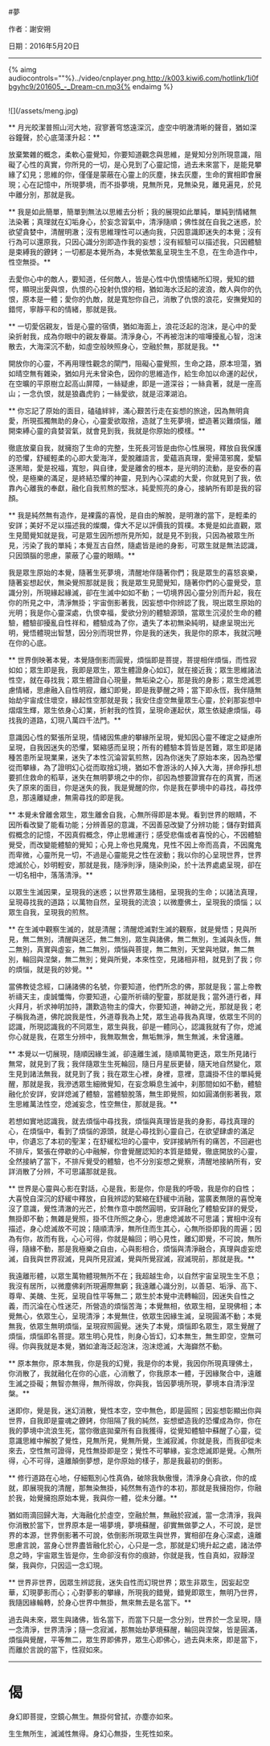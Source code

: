 #夢


作者：謝安朔

日期：2016年5月20日

---

{% aimg audiocontrols=""%}../video/cnplayer.png,http://k003.kiwi6.com/hotlink/1i0fbgyhc9/201605_-_Dream-cn.mp3{% endaimg %}

<br />
![](/assets/meng.jpg)


** 月光皎潔普照山河大地，寂寥蒼穹悠遠深沉，虛空中明澈清晰的聲音，猶如深谷鐘聲，於心底蕩漾升起：**


放棄繁雜的概念，柔軟心靈覺知，你要知道觀念與思維，是覺知分別所現意識，阻礙了心性的真實，你所見的一切，是心見到了心靈記憶，過去未來當下，是能見攀緣了幻見；思維的你，僅僅是蒙蔽在心靈上的灰塵，抹去灰塵，生命的實相即會展現；心在記憶中，所現夢境，而不掛夢境，見無所見，見無染見，離見遍見，於見中離分別，那就是我。


** 我是如此簡單，簡單到無法以思維去分析；我的展現如此單純，單純到情緒無法染著；真理就在幻垢身心，於妄念習氣中，清淨隨順；佛性就在自我之迷惑，於欲望貪婪中，清醒明澈；沒有思維理性可以通向我，只因意識即迷失的本覺；沒有行為可以還原我，只因心識分別即造作我的妄想；沒有經驗可以描述我，只因體驗是束縛我的鐐銬；一切都是本覺所為，本覺依繁亂呈現生生不息，在生命造作中，性空無掛。**


去愛你心中的敵人，要知道，任何敵人，皆是心性中仇恨情緒所幻現，覺知的錯愕，顯現出愛與恨，仇恨的心投射仇恨的相，猶如海水泛起的波浪，敵人與你的仇恨，原本是一體；愛你的仇敵，就是寬恕你自己，消散了仇恨的浪花，安撫覺知的錯愕，寧靜平和的情緒，那就是我。


** 一切愛侶親友，皆是心靈的宿債，猶如海面上，浪花泛起的泡沫，是心中的愛染折射我，成為你眼中的親友眷屬。清淨身心，不再被泡沫的喧嘩擾亂心智，泡沫散去，大海深沉不動，如虛空般映照身心，空融於無，那就是我。**


開放你的心靈，不再用理性觀念的閘門，阻礙心靈覺照，生命之路，原本坦蕩，猶如晴空無有雜染，猶如月光未曾染色，因你的思維造作，給生命加以命運的起伏，在空曠的平原樹立起高山屏障，一絲疑慮，即是一道深谷；一絲貪著，就是一座高山；一念仇恨，就是狼蟲虎豹；一絲愛欲，就是沼澤湖泊。


** 你忘記了原始的面目，磕磕絆絆，滿心艱苦行走在妄想的旅途，因為無明貪愛，所現孤獨無助的身心，心靈愛欲取捨，造就了生死夢境，塑造著災難煩惱，離開束縛心靈的貪婪習氣，就會見到我，我就是你原始的模樣。**


徹底放棄自我，就擁抱了生命的完整，生死長河皆是由你心性展現，釋放自我保護的恐懼，舒緩輕柔的心即大愛海洋，愛脫離語言，愛蘊涵真理，愛掃蕩邪魔，愛驅逐黑暗，愛是祝福，寬恕，與自律，愛是離舍的根本，是光明的流動，是安泰的喜悅，是極樂的滿足，是終結恐懼的神靈，見到內心深處的大愛，你就見到了我，依靠內心離我的奉獻，融化自我煎熬的堅冰，純愛照亮的身心，接納所有即是我的容顏。


** 我是純然無有造作，是裸露的喜悅，是自由的解脫，是明澈的當下，是輕柔的安詳；美好不足以描述我的燦爛，偉大不足以評價我的質樸。本覺是如此直觀，眾生見聞覺知就是我，可是眾生因所想所見所知，就是見不到我，只因為被眾生所見，污染了我的單純；本覺亙古自然，隨處皆是祂的身影，可眾生就是無法認識，只因頭腦的思慮，蒙蔽了心靈的眼睛。**


我是眾生原始的本覺，隨著生死夢境，清醒地伴隨著你們；我是眾生的喜怒哀樂，隨著妄想起伏，無染覺照那就是我；我是眾生見聞覺知，隨著你們的心靈覺受，意識分別，所現緣起緣滅，卻在生滅中如如不動；一切境界因心靈分別而升起，我在你的所見之中，清淨無掛；宇宙倒影著我，因妄想中你辨認了我，現出眾生原始的光明；我是你心靈深處，仇恨幸福，愛欲分別的體驗源頭，當眾生沉浸於生命的體驗，體驗卻擾亂自性祥和，體驗成為了你，遺失了本初無染純明，疑慮呈現出光明，覺悟體現出智慧，因分別而現世界，你是我的迷失，我是你的原本，我就沉睡在你的心底。


** 世界倒映著本覺，本覺隨倒影而圓覺，煩惱即是菩提，菩提相伴煩惱，而性寂如如；眾生即是我，我即是眾生，眾生體證身心如幻，就在接近我；眾生思維諸法性空，就在尋找我；眾生體證自心現量，無垢染之心，那是我的身影；眾生熄滅思慮情緒，思慮融入自性明寂，離幻即覺，即是我夢醒之時；當下即永恆，我伴隨無始劫宇宙成住壞空，緣起性空那就是我；我安住虛空無量眾生心靈，於刹那妄想中熠熠生輝，眾生依身心幻業，折射我的性質，呈現命運起伏，眾生依疑慮煩惱，尋找我的道路，幻現八萬四千法門。**


意識因心性的緊張所呈現，情緒因焦慮的攀緣所呈現，覺知因心靈不確定之疑慮所呈現，自我因迷失的恐懼，緊縮感而呈現；所有的體驗本質皆是苦難，眾生即是諸種苦患所呈現業果，迷失了本性沉淪習氣煎熬，因為你迷失了原始本來，因為恐懼從而攀緣，為了證明幻心從而取捨幻境，猶如不會游泳的人掉入大海，拼命掙扎想要抓住救命的稻草，迷失在無明夢境之中的你，卻因為想要證實存在的真實，而迷失了原來的面目，你是迷失的我，我是覺醒的你，你是我在夢境中的尋找，尋找停息，那遠離疑慮，無需尋找的即是我。


** 本覺未曾離舍眾生，眾生離舍自我，心無所得即是本覺。看到世界的眼睛，不因所看改變了能看功能；分辨善惡的意識，不因善惡改變了分辨功能；儲存對錯真假概念的記憶，不因真假概念，停止思維運行；感受悲傷或者喜悅的心，不因體驗覺受，而改變能體驗的覺知；心見上帝也見魔鬼，見性不因上帝而高貴，不因魔鬼而卑微，心靈所見一切，不過是心靈能見之性在波動；我以你的心呈現世界，世界熄滅於心，妙明輕安，那就是我，隨淨則淨，隨染則染，於十法界處處呈現，卻在一切名相中，落落清淨。**


以眾生生滅因果，呈現我的迷惑；以世界眾生諸相，呈現我的生命；以諸法真理，呈現尋找我的道路；以萬物自然，呈現我的流浪；以微塵佛土，呈現我的煩惱；以眾生自我，呈現我的煎熬。


** 在生滅中觀察生滅的，就是清醒；清醒熄滅對生滅的觀察，就是覺悟；見與所見，無二無別，清醒與迷茫，無二無別，眾生與諸佛，無二無別，生滅與永恆，無二無別，真實與虛妄，無二無別，煩惱與菩提，無二無別，天堂與地獄，無二無別，輪回與涅槃，無二無別；覺與所覺，本來性空，見諸相非相，就見到了我；你的煩惱，就是我的妙覺。**


當佛教徒念經，口誦諸佛的名號，你要知道，他們所念的佛，那就是我；當上帝教祈禱天主，虔誠懺悔，你要知道，心靈所祈禱的聖靈，那就是我；當外道行者，拜火拜月，祈求神明加持，讚歎造物主的偉大，你要知道，神跡之光，那就是我；老子稱我為道，佛陀說我是性，外道尊我為上梵，眾生追尋我為真理，依眾生不同的認識，所現認識我的不同眾生，眾生與我，卻是一體同心，認識我就有了你，熄滅你心就是我，在眾生分辨中，我無取無舍，無垢無淨，無生無滅，未曾遠離。


** 本覺以一切展現，隨順因緣生滅，卻遠離生滅，隨順萬物更迭，眾生所見諸行無常，就見到了我；我伴隨眾生生死輪回，隨日月星辰更替，隨天地自然變化，眾生見到諸法無我，就見到了我；我在眾生心裡，身裡，意裡，意識掛不住的單純覺醒，那就是我，我滲透眾生細微覺知，在妄念瞬息生滅中，刹那間如如不動，體驗融化於安詳，安詳熄滅了體驗，當體驗脫落，無生即覺照，如如圓滿倒影著我，眾生思維萬法性空，熄滅妄念，性空無住，那就是我。**


若想如實地認識我，就去煩惱中尋找我，煩惱與真理皆是我的身影，尋找真理的心，在煩惱中，看到了煩惱的源頭，就是心尋找到心靈自己，在欲望肆虐的滿足中，你遺忘了本初的聖潔；在舒緩松坦的心靈中，安詳接納所有的痛苦，不回避也不排斥，緊張在停歇的心中融解，你會覺醒認知的本質是錯覺，徹底開放的心靈，全然接納了當下，不排斥覺受的體驗，也不分別妄想之覺察，清醒地接納所有，安詳消散了分辨，不可思議那就是我。


** 世界是心靈與心影在對話，心是我，影是你，你是我的呼吸，我是你的自性；大喜悅自深沉的舒緩中釋放，自我辨認的緊縮在舒緩中消融，當廣袤無限的喜悅淹沒了意識，覺性清澈的光芒，於無作意中朗然圓明，安詳融化了體驗安詳的覺受，無掛即不動；無雜是覺照，掛不住所照之身心，思慮熄滅故不可思議；實相中沒有描述，身心熄滅故不可說；隨順清淨，無所住而生其心，心無所掛即我的周遍；因為有你，故而有我，心心可得，你就是輪回；明心見性，離幻即覺，不可說，無所得，隨緣不動，那是我極樂之自由，心與影相合，煩惱與清淨融合，真理與虛妄熄滅，自我與世界寂滅，見與所見寂滅，覺與所覺寂滅，寂滅現前，那就是我。**


我遠離形體，以眾生萬物體現無所不在；我超越生命，以自然宇宙呈現生生不息；我沒有居所，以微塵佛刹所現遍際無窮；我遠離心識分別，以善惡、垢淨、高下、尊卑、美醜、生死，呈現自性平等無二；眾生於本覺中流轉輪回，因迷失自性之義，而沉淪在心性迷茫，所營造的煩惱苦海；本覺無相，依眾生相，呈現佛相；本覺無心，依眾生心，呈現清淨；本覺無住，依眾生因緣生滅，呈現圓滿不動；本覺無我，依眾生無明煩惱，呈現寂照圓覺。迷失了本覺，煩惱即名眾生，眾生覺醒了煩惱，煩惱即名菩提。眾生明心見性，則身心皆幻，幻本無生，無生即空，空無可得。你與我就是本覺，猶如滄海泛起泡沫，泡沫熄滅，大海巋然不動。


** 原本無你，原本無我，你是我的幻覺，我是你的本覺，我因你所現真理佛土，你消散了，我就融化在你的心底，心消散了，你我原本一體，于因緣聚合中，遠離生滅之掛礙；無智亦無得，無所得故，你與我，皆因夢境所現，夢境本自清淨涅槃。**


迷即你，覺是我，迷幻消散，覺性本空，空中無色，即是圓照；因妄想彰顯出你與世界，自我即是靈魂之鐐銬，你阻隔了我的純然，妄想塑造我的恐懼成為你，你在我的夢境中流浪生死，當你徹底拋棄所有自我獲得，從覺知體驗中蘇醒了心靈，從意識思維中解脫了覺性，見無所見，覺無所覺，生滅寂滅，你就是我，而我卻從未來去，空性無可證得，見性無掛即是空；覺性不可攀緣，妄念熄滅即是覺。心無所得，心不可得，遠離顛倒夢想，是你原始的樣子，那是我最初的倒影。


** 修行道路在心地，仔細甄別心性真偽，破除我執傲慢，清淨身心貪欲，你的成就，即展現我的清醒，那無染無掛，純然無有造作的本初，那就是我擁抱你，你融於我，始覺擁抱原始本覺，我與你一體，從未分離。**


猶如雨滴回歸大海，大海融化於虛空，空融於無，無融於寂滅，當一念清淨，我與你消散於當下，世界原本是一場夢境，夢境蘇醒，卻實無做夢之人，不可說，是世界的本源，世界倒影著不可說，依倒影所現眾生與世界，實相卻在身心深處，遠離思慮言說，當身心世界盡皆融化於心，心只是一念，那就是幻境升起之處，諸法停息之時，宇宙眾生皆是你，生命卻沒有你的痕跡，你就是我，性自真如，寂靜涅槃，我與你，只因這一念幻現。


** 世界非世界，因眾生辨認我，迷失自性而幻現世界；眾生非眾生，因妄起空華，幻現夢影而心；心對夢影的攀緣，所現我的錯覺，錯覺即眾生，無明乃世界，我隨因緣輪轉，於身心世界中無掛，無來無去是名當下。**


過去與未來，眾生與諸佛，皆名當下，而當下只是一念分別，世界於一念呈現，隨一念清淨，世界清淨；隨一念寂滅，那無始劫夢境蘇醒，輪回與涅槃，皆是圓滿，煩惱與覺醒，平等無二，眾生界即佛界，眾生心即佛心，過去與未來，即是當下，而離於言說的當下，性寂如來。

---
# 偈


身幻即菩提，空鏡心無生。無掛何曾拭，亦塵亦如來。


生生無所生，滅滅性無得。身幻心無掛，生死性如來。
